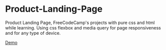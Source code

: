 # Product-Landing-Page
Product Landing Page, FreeCodeCamp's projects with pure css and html while learning.
Using css flexbox and media query for page responsiveness and for any type of device.

[Demo](https://sammychris.github.io/Product-Landing-Page/)
